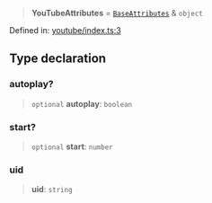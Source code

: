 > **YouTubeAttributes** = [`BaseAttributes`](/PUBLIC_PATH/type-aliases/BaseAttributes.md) & `object`

Defined in: [youtube/index.ts:3](https://github.com/rossrobino/components/blob/main/packages/drab/src/youtube/index.ts#L3)

## Type declaration

### autoplay?

> `optional` **autoplay**: `boolean`

### start?

> `optional` **start**: `number`

### uid

> **uid**: `string`
